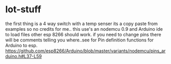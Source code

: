 # lot-stuff

the first thing is a 4 way switch with a temp senser
its a copy paste from examples so no credits for me.. 
this use's an nodemcu 0.9 and Arduino ide to load files other esp 8266 should work.
if you need to change pins there will be comments telling you where..see for Pin definition functions for Arduino to esp.
https://github.com/esp8266/Arduino/blob/master/variants/nodemcu/pins_arduino.h#L37-L59

